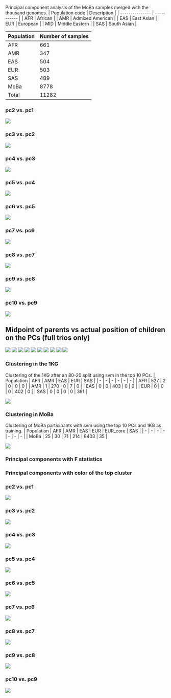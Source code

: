 Principal component analysis of the MoBa samples merged with the thousand genomes.
| Population code | Description |
| --------------- | ----------- |
| AFR | African |
| AMR | Admixed American |
| EAS | East Asian |
| EUR | European |
| MID | Middle Eastern |
| SAS | South Asian |



| Population | Number of samples |
| ---------- | ----------------- |
| AFR | 661 |
| AMR | 347 |
| EAS | 504 |
| EUR | 503 |
| SAS | 489 |
| MoBa | 8778 |
| Total | 11282 |
### pc2 vs. pc1
![](plot/pc1_pc2_1kg.png)
### pc3 vs. pc2
![](plot/pc2_pc3_1kg.png)
### pc4 vs. pc3
![](plot/pc3_pc4_1kg.png)
### pc5 vs. pc4
![](plot/pc4_pc5_1kg.png)
### pc6 vs. pc5
![](plot/pc5_pc6_1kg.png)
### pc7 vs. pc6
![](plot/pc6_pc7_1kg.png)
### pc8 vs. pc7
![](plot/pc7_pc8_1kg.png)
### pc9 vs. pc8
![](plot/pc8_pc9_1kg.png)
### pc10 vs. pc9
![](plot/pc9_pc10_1kg.png)
## Midpoint of parents vs actual position of children on the PCs (full trios only)
![](plot/expected_midpoint_pc_1.png)
![](plot/expected_midpoint_pc_2.png)
![](plot/expected_midpoint_pc_3.png)
![](plot/expected_midpoint_pc_4.png)
![](plot/expected_midpoint_pc_5.png)
![](plot/expected_midpoint_pc_6.png)
![](plot/expected_midpoint_pc_7.png)
![](plot/expected_midpoint_pc_8.png)
![](plot/expected_midpoint_pc_9.png)
![](plot/expected_midpoint_pc_10.png)
### Clustering in the 1KG
Clustering of the 1KG after an 80-20 split using svm in the top 10 PCs.
| Population | AFR | AMR | EAS | EUR | SAS |
| - | -  |  -  |  -  |  -  |  -  |
| AFR | 527 | 2 | 0 | 0 | 0 |
| AMR | 1 | 270 | 0 | 7 | 0 |
| EAS | 0 | 0 | 403 | 0 | 0 |
| EUR | 0 | 0 | 0 | 402 | 0 |
| SAS | 0 | 0 | 0 | 0 | 391 |


![](plot/kg_pop_plot.png)
### Clustering in MoBa
Clustering of MoBa participants with svm using the top 10 PCs and 1KG as training.
| Population | AFR | AMR | EAS | EUR | EUR_core | SAS |
| - | -  |  -  |  -  |  -  |  -  |  -  |
| MoBa | 25 | 30 | 71 | 214 | 8403 | 35 |


![](plot/moba_pop_plot.png)
### Principal components with F statistics
### Principal components with color of the top cluster
### pc2 vs. pc1
![](plot/pc1_pc2_1kg_inferred.png)
### pc3 vs. pc2
![](plot/pc2_pc3_1kg_inferred.png)
### pc4 vs. pc3
![](plot/pc3_pc4_1kg_inferred.png)
### pc5 vs. pc4
![](plot/pc4_pc5_1kg_inferred.png)
### pc6 vs. pc5
![](plot/pc5_pc6_1kg_inferred.png)
### pc7 vs. pc6
![](plot/pc6_pc7_1kg_inferred.png)
### pc8 vs. pc7
![](plot/pc7_pc8_1kg_inferred.png)
### pc9 vs. pc8
![](plot/pc8_pc9_1kg_inferred.png)
### pc10 vs. pc9
![](plot/pc9_pc10_1kg_inferred.png)
